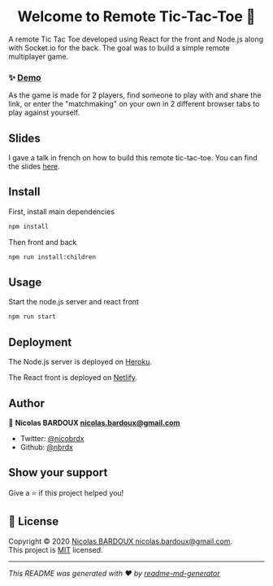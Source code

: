 <h1 align="center">Welcome to Remote Tic-Tac-Toe 👋</h1>

A remote Tic Tac Toe developed using React for the front and Node.js along with Socket.io for the back.
The goal was to build a simple remote multiplayer game.

### ✨ [Demo](https://remote-tic-tac-toe.netlify.app)

As the game is made for 2 players, find someone to play with and share the link, or enter the "matchmaking" on your own in 2 different browser tabs to play against yourself.

## Slides

I gave a talk in french on how to build this remote tic-tac-toe. You can find the slides [here](https://docs.google.com/presentation/d/1G3WOzKjgtmwP7JJlGyYW0n9B0qur3si-lKzTXBv3TSo/edit?usp=sharing).

## Install

First, install main dependencies

```sh
npm install
```

Then front and back

```sh
npm run install:children
```

## Usage

Start the node.js server and react front

```sh
npm run start
```

## Deployment

The Node.js server is deployed on [Heroku](https://www.heroku.com/).

The React front is deployed on [Netlify](https://www.netlify.com/).

## Author

👤 **Nicolas BARDOUX <nicolas.bardoux@gmail.com>**

* Twitter: [@nicobrdx](https://twitter.com/nicobrdx)
* Github: [@nbrdx](https://github.com/nbrdx)

## Show your support

Give a ⭐️ if this project helped you!

## 📝 License

Copyright © 2020 [Nicolas BARDOUX <nicolas.bardoux@gmail.com>](https://github.com/nbrdx).<br />
This project is [MIT](https://github.com/nbrdx/remote-tic-tac-toe/blob/master/LICENSE) licensed.

***
_This README was generated with ❤️ by [readme-md-generator](https://github.com/kefranabg/readme-md-generator)_